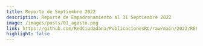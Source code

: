 ```yaml
---
title: Reporte de Septiembre 2022
description: Reporte de Empadronamiento al 31 Septiembre 2022
image: /images/posts/01_agosto.png
link: https://github.com/RedCiudadana/PublicacionesRC/raw/main/2022/REPORTE%20EMPADRONAMIENTO_SEPTIEMBRE.pdf
highlight: false
---
```

